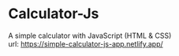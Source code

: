 # Calculator-Js
A simple calculator with JavaScript (HTML & CSS) \
url: https://simple-calculator-js-app.netlify.app/
